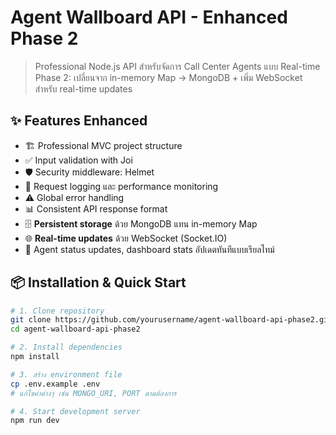 # Agent Wallboard API - Enhanced Phase 2

> Professional Node.js API สำหรับจัดการ Call Center Agents แบบ Real-time  
> Phase 2: เปลี่ยนจาก in-memory Map → MongoDB + เพิ่ม WebSocket สำหรับ real-time updates

## ✨ Features Enhanced
- 🏗️ Professional MVC project structure
- ✅ Input validation with Joi
- 🛡️ Security middleware: Helmet
- 📝 Request logging และ performance monitoring
- ⚠️ Global error handling
- 📊 Consistent API response format
- 🗄️ **Persistent storage** ด้วย MongoDB แทน in-memory Map
- 🌐 **Real-time updates** ด้วย WebSocket (Socket.IO)
- 🔄 Agent status updates, dashboard stats อัปเดตทันทีแบบเรียลไทม์

## 📦 Installation & Quick Start

```bash
# 1. Clone repository
git clone https://github.com/yourusername/agent-wallboard-api-phase2.git
cd agent-wallboard-api-phase2

# 2. Install dependencies
npm install

# 3. สร้าง environment file
cp .env.example .env
# แก้ไขค่าต่างๆ เช่น MONGO_URI, PORT ตามต้องการ

# 4. Start development server
npm run dev

